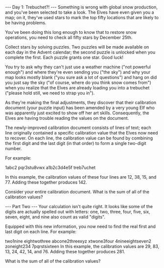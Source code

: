 --- Day 1: Trebuchet?! ---
Something is wrong with global snow production, and you've been selected to
take a look. The Elves have even given you a map; on it, they've used stars
to mark the top fifty locations that are likely to be having problems.

You've been doing this long enough to know that to restore snow operations,
you need to check all fifty stars by December 25th.

Collect stars by solving puzzles. Two puzzles will be made available on each
day in the Advent calendar; the second puzzle is unlocked when you complete
the first. Each puzzle grants one star. Good luck!

You try to ask why they can't just use a weather machine
("not powerful enough") and where they're even sending you ("the sky") and
why your map looks mostly blank ("you sure ask a lot of questions") and hang
on did you just say the sky ("of course, where do you think snow comes from")
when you realize that the Elves are already loading you into a trebuchet
("please hold still, we need to strap you in").

As they're making the final adjustments, they discover that their calibration
document (your puzzle input) has been amended by a very young Elf who was
apparently just excited to show off her art skills. Consequently, the Elves
are having trouble reading the values on the document.

The newly-improved calibration document consists of lines of text;
each line originally contained a specific calibration value that the Elves
now need to recover. On each line, the calibration value can be found by
combining the first digit and the last digit (in that order) to form a single
two-digit number.

For example:

1abc2
pqr3stu8vwx
a1b2c3d4e5f
treb7uchet

In this example, the calibration values of these four lines are
12, 38, 15, and 77. Adding these together produces 142.

Consider your entire calibration document.
What is the sum of all of the calibration values?

--- Part Two ---
Your calculation isn't quite right. It looks like some of the digits are
actually spelled out with letters: one, two, three, four, five, six, seven,
eight, and nine also count as valid "digits".

Equipped with this new information, you now need to find the real first and
last digit on each line. For example:

two1nine
eightwothree
abcone2threexyz
xtwone3four
4nineeightseven2
zoneight234
7pqrstsixteen
In this example, the calibration values are 29, 83, 13, 24, 42, 14, and 76.
Adding these together produces 281.

What is the sum of all of the calibration values?
